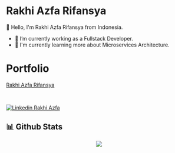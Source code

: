 # Rakhi Azfa Rifansya

👋 Hello, I'm Rakhi Azfa Rifansya from Indonesia.

- 🔭 I’m currently working as a Fullstack Developer.
- 🌱 I'm currently learning more about Microservices Architecture.

# Portfolio

[Rakhi Azfa Rifansya](https://rakhiazfa.vercel.app)

<br />

[![Linkedin Rakhi Azfa](https://img.shields.io/badge/Linkedin-Rakhi%20Azfa-blue?logo=LinkedIn&logoColor=white)](https://www.linkedin.com/in/rakhiazfa/)

 ## 📊 Github Stats


<space><space>
 
<div align="center">
  <img src="https://github-readme-stats.vercel.app/api?username=rakhiazfa&show_icons=true&theme=transparent">
</div>
